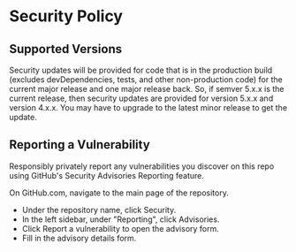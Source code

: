 # Security Policy

## Supported Versions

Security updates will be provided for code that is in the production build (excludes devDependencies, tests, and other non-production code)
for the current major release and one major release back. So, if semver 5.x.x is the current release, then security updates are provided
for version 5.x.x and version 4.x.x. You may have to upgrade to the latest minor release to get the update.

## Reporting a Vulnerability

Responsibly privately report any vulnerabilities you discover on this repo using GitHub's Security Advisories Reporting feature.

On GitHub.com, navigate to the main page of the repository.
  * Under the repository name, click Security.
  * In the left sidebar, under "Reporting", click Advisories.
  * Click Report a vulnerability to open the advisory form.
  * Fill in the advisory details form.
